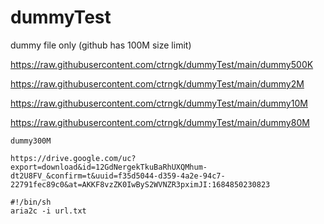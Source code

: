 # dummyTest
dummy file only (github has 100M size limit)

https://raw.githubusercontent.com/ctrngk/dummyTest/main/dummy500K

https://raw.githubusercontent.com/ctrngk/dummyTest/main/dummy2M

https://raw.githubusercontent.com/ctrngk/dummyTest/main/dummy10M

https://raw.githubusercontent.com/ctrngk/dummyTest/main/dummy80M

```
dummy300M

https://drive.google.com/uc?export=download&id=12GdNergekTkuBaRhUXQMhum-dt2U8FV_&confirm=t&uuid=f35d5044-d359-4a2e-94c7-22791fec89c0&at=AKKF8vzZK0IwByS2WVNZR3pximJI:1684850230823
```

```
#!/bin/sh
aria2c -i url.txt
```
